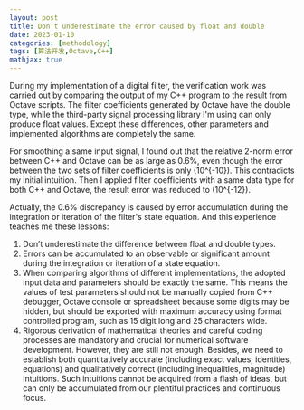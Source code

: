 ```yaml
---
layout: post
title: Don't underestimate the error caused by float and double
date: 2023-01-10
categories: [methodology]
tags: [算法开发,Octave,C++]
mathjax: true
---
```


During my implementation of a digital filter, the verification work was carried out by comparing the output of my C++ program to the result from Octave scripts. The filter coefficients generated by Octave have the double type, while the third-party signal processing library I'm using can only produce float values. Except these differences, other parameters and implemented algorithms are completely the same.

For smoothing a same input signal, I found out that the relative 2-norm error between C++ and Octave can be as large as 0.6%, even though the error between the two sets of filter coefficients is only \(10^{-10}\). This contradicts my initial intuition. Then I applied filter coefficients with a same data type for both C++ and Octave, the result error was reduced to \(10^{-12}\).

Actually, the 0.6% discrepancy is caused by error accumulation during the integration or iteration of the filter's state equation. And this experience teaches me these lessons:

1.  Don&rsquo;t underestimate the difference between float and double types.
2.  Errors can be accumulated to an observable or significant amount during the integration or iteration of a state equation.
3.  When comparing algorithms of different implementations, the adopted input data and parameters should be exactly the same. This means the values of test parameters should not be manually copied from C++ debugger, Octave console or spreadsheet because some digits may be hidden, but should be exported with maximum accuracy using format controlled program, such as 15 digit long and 25 characters wide.
4.  Rigorous derivation of mathematical theories and careful coding processes are mandatory and crucial for numerical software development. However, they are still not enough. Besides, we need to establish both quantitatively accurate (including exact values, identities, equations) and qualitatively correct (including inequalities, magnitude) intuitions. Such intuitions cannot be acquired from a flash of ideas, but can only be accumulated from our plentiful practices and continuous focus.
